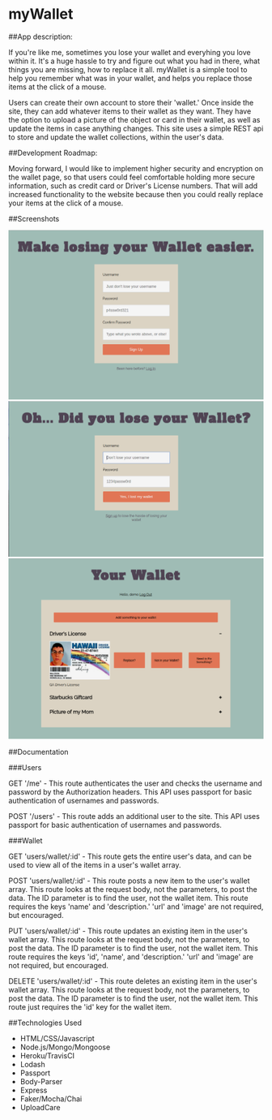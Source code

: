 # myWallet

##App description:

If you're like me, sometimes you lose your wallet and everyhing you love within it. It's a huge hassle to try and figure out what you had in there, what things you are missing, how to replace it all. myWallet is a simple tool to help you remember what was in your wallet, and helps you replace those items at the click of a mouse.

Users can create their own account to store their 'wallet.' Once inside the site, they can add whatever items to their wallet as they want. They have the option to upload a picture of the object or card in their wallet, as well as update the items in case anything changes. This site uses a simple REST api to store and update the wallet collections, within the user's data.

##Development Roadmap:

Moving forward, I would like to implement higher security and encryption on the wallet page, so that users could feel comfortable holding more secure information, such as credit card or Driver's License numbers. That will add increased functionality to the website because then you could really replace your items at the click of a mouse. 

##Screenshots

![signup page](./screenshots/signup.png)
![login page](./screenshots/login.png)
![profile page](./screenshots/profile.png)

##Documentation 

###Users

GET '/me' - This route authenticates the user and checks the username and password by the Authorization headers. This API uses passport for basic authentication of usernames and passwords.

POST '/users' - This route adds an additional user to the site. This API uses passport for basic authentication of usernames and passwords.

###Wallet

GET 'users/wallet/:id' - This route gets the entire user's data, and can be used to view all of the items in a user's wallet array.

POST 'users/wallet/:id' - This route posts a new item to the user's wallet array. This route looks at the request body, not the parameters, to post the data. The ID parameter is to find the user, not the wallet item. This route requires the keys 'name' and 'description.' 'url' and 'image' are not required, but encouraged.

PUT 'users/wallet/:id' - This route updates an existing item in the user's wallet array. This route looks at the request body, not the parameters, to post the data. The ID parameter is to find the user, not the wallet item. This route requires the keys 'id', 'name', and 'description.' 'url' and 'image' are not required, but encouraged.

DELETE 'users/wallet/:id' - This route deletes an existing item in the user's wallet array. This route looks at the request body, not the parameters, to post the data. The ID parameter is to find the user, not the wallet item. This route just requires the 'id' key for the wallet item.


##Technologies Used
- HTML/CSS/Javascript
- Node.js/Mongo/Mongoose
- Heroku/TravisCI
- Lodash
- Passport
- Body-Parser
- Express
- Faker/Mocha/Chai
- UploadCare
